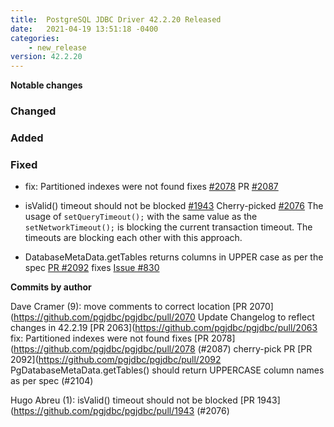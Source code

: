 ```yaml
---
title:  PostgreSQL JDBC Driver 42.2.20 Released
date:   2021-04-19 13:51:18 -0400
categories:
    - new_release
version: 42.2.20
---
```

**Notable changes**


### Changed

### Added

### Fixed
- fix: Partitioned indexes were not found fixes [#2078](https://github.com/pgjdbc/pgjdbc/issues/2078) PR [#2087](https://github.com/pgjdbc/pgjdbc/pull/2087)

- isValid() timeout should not be blocked [#1943](https://github.com/pgjdbc/pgjdbc/pull/1943) Cherry-picked [#2076](https://github.com/pgjdbc/pgjdbc/pull/2076)
  The usage of `setQueryTimeout();` with the same value as the `setNetworkTimeout();` is blocking the current transaction timeout.
  The timeouts are blocking each other with this approach.
- DatabaseMetaData.getTables returns columns in UPPER case as per the spec [PR #2092](https://github.com/pgjdbc/pgjdbc/pull/2092) fixes [Issue #830](https://github.com/pgjdbc/pgjdbc/issues/830)


<!--more-->

**Commits by author**

Dave Cramer (9):
      move comments to correct location [PR 2070](https://github.com/pgjdbc/pgjdbc/pull/2070
      Update Changelog to reflect changes in 42.2.19 [PR 2063](https://github.com/pgjdbc/pgjdbc/pull/2063
      fix: Partitioned indexes were not found fixes [PR 2078](https://github.com/pgjdbc/pgjdbc/pull/2078 (#2087)
      cherry-pick PR [PR 2092](https://github.com/pgjdbc/pgjdbc/pull/2092 PgDatabaseMetaData.getTables() should return UPPERCASE column names as per spec (#2104)






Hugo Abreu (1):
      isValid() timeout should not be blocked [PR 1943](https://github.com/pgjdbc/pgjdbc/pull/1943 (#2076)


    